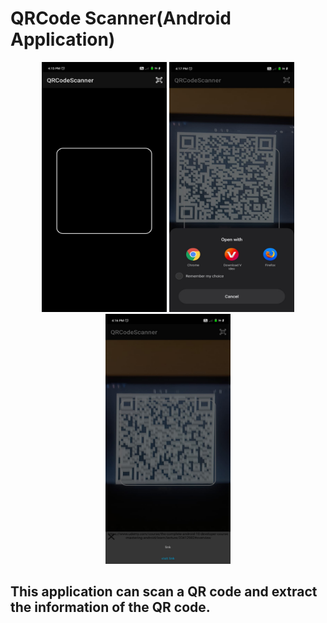 # QRCode Scanner(Android Application)

<p align="center">
    <img src="https://github.com/prog-cy/QRCodeScanner/blob/master/screen1.jpeg" width = "200" height = "400" 
    margin = "10">
	<img src="https://github.com/prog-cy/QRCodeScanner/blob/master/screen2.jpeg" width = "200" height = "400" 
    margin = "10">
	<img src="https://github.com/prog-cy/QRCodeScanner/blob/master/screen3.jpeg" width = "200" height = "400" 
    margin = "10">
	
   
</p>

## This application can scan a QR code and extract the information of the QR code.
